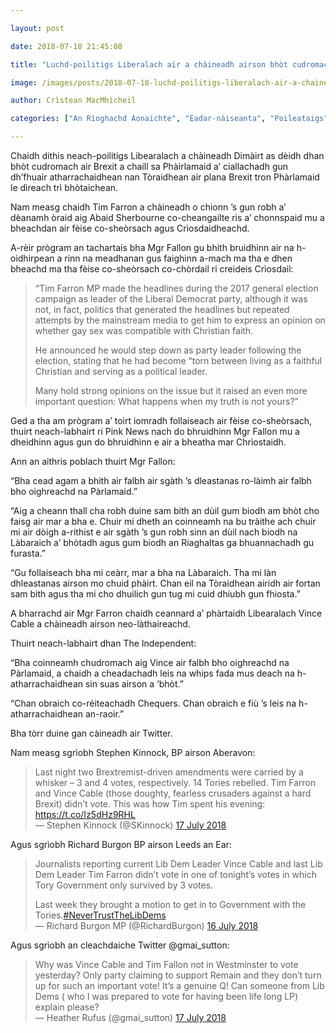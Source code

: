 ```yaml
---

layout: post

date: 2018-07-18 21:45:08

title: "Luchd-poilitigs Liberalach air a chàineadh airson bhòt cudromach air Brexit a chaill"

image: /images/posts/2018-07-18-luchd-poilitigs-liberalach-air-a-chaineadh-airson-bhot-cudromach-air-brexit-a-chaill.webp

author: Crìstean MacMhìcheil

categories: ["An Rìoghachd Aonaichte", "Eadar-nàiseanta", "Poileataigs"]

---
```


Chaidh dithis neach-poilitigs Libearalach a chàineadh Dimàirt as dèidh dhan bhòt cudromach air Brexit a chaill sa Phàirlamaid a’ ciallachadh gun dh’fhuair atharrachaidhean nan Tòraidhean air plana Brexit tron Phàrlamaid le dìreach trì bhòtaichean.

Nam measg chaidh Tim Farron a chàineadh o chionn ’s gun robh a’ dèanamh òraid aig Abaid Sherbourne co-cheangailte ris a’ chonnspaid mu a bheachdan air fèise co-sheòrsach agus Crìosdaidheachd.

A-rèir prògram an tachartais bha Mgr Fallon gu bhith bruidhinn air na h-oidhirpean a rinn na meadhanan gus faighinn a-mach ma tha e dhen bheachd ma tha fèise co-sheòrsach co-chòrdail ri creideis Crìosdail:

> “Tim Farron MP made the headlines during the 2017 general election campaign as leader of the Liberal Democrat party, although it was not, in fact, politics that generated the headlines but repeated attempts by the mainstream media to get him to express an opinion on whether gay sex was compatible with Christian faith.
>
> He announced he would step down as party leader following the election, stating that he had become “torn between living as a faithful Christian and serving as a political leader.
>
> Many hold strong opinions on the issue but it raised an even more important question: What happens when my truth is not yours?”

Ged a tha am prògram a’ toirt iomradh follaiseach air fèise co-sheòrsach, thuirt neach-labhairt ri Pink News nach do bhruidhinn Mgr Fallon mu a dheidhinn agus gun do bhruidhinn e air a bheatha mar Chrìostaidh.

Ann an aithris poblach thuirt Mgr Fallon:

“Bha cead agam a bhith air falbh air sgàth ’s dleastanas ro-làimh air falbh bho oighreachd na Pàrlamaid.”

“Aig a cheann thall cha robh duine sam bith an dùil gum biodh am bhòt cho faisg air mar a bha e. Chuir mi dheth an coinneamh na bu tràithe ach chuir mi air dòigh a-rithist e air sgàth ’s gun robh sinn an dùil nach biodh na Làbaraich a’ bhòtadh agus gum biodh an Riaghaltas ga bhuannachadh gu furasta.”

“Gu follaiseach bha mi ceàrr, mar a bha na Làbaraich. Tha mi làn dhleastanas airson mo chuid phàirt. Chan eil na Tòraidhean airidh air fortan sam bith agus tha mi cho dhuilich gun tug mi cuid dhiubh gun fhiosta.”

A bharrachd air Mgr Farron chaidh ceannard a’ phàrtaidh Libearalach Vince Cable a chàineadh airson neo-làthaireachd.

Thuirt neach-labhairt dhan The Independent:

“Bha coinneamh chudromach aig Vince air falbh bho oighreachd na Pàrlamaid, a chaidh a cheadachadh leis na whips fada mus deach na h-atharrachaidhean sin suas airson a ‘bhòt.”

“Chan obraich co-réiteachadh Chequers. Chan obraich e fiù ’s leis na h-atharrachaidhean an-raoir.”

Bha tòrr duine gan càineadh air Twitter.

Nam measg sgrìobh Stephen Kinnock, BP airson Aberavon:

> Last night two Brextremist-driven amendments were carried by a whisker – 3 and 4 votes, respectively. 14 Tories rebelled. Tim Farron and Vince Cable (those doughty, fearless crusaders against a hard Brexit) didn’t vote. This was how Tim spent his evening: [](https://t.co/Iz5dHz9RHL)<https://t.co/Iz5dHz9RHL>  
> — Stephen Kinnock (@SKinnock) [17 July 2018](https://twitter.com/SKinnock/status/1019099875311542272?ref_src=twsrc%5Etfw)

Agus sgrìobh Richard Burgon BP airson Leeds an Ear:

> Journalists reporting current Lib Dem Leader Vince Cable and last Lib Dem Leader Tim Farron didn’t vote in one of tonight’s votes in which Tory Government only survived by 3 votes.
>
> Last week they brought a motion to get in to Government with the Tories.[\#NeverTrustTheLibDems](https://twitter.com/hashtag/NeverTrustTheLibDems?src=hash&ref_src=twsrc%5Etfw)  
> — Richard Burgon MP (@RichardBurgon) [16 July 2018](https://twitter.com/RichardBurgon/status/1018980120223199233?ref_src=twsrc%5Etfw)

Agus sgrìobh an cleachdaiche Twitter @gmai\_sutton:

> Why was Vince Cable and Tim Fallon not in Westminster to vote yesterday? Only party claiming to support Remain and they don’t turn up for such an important vote! It’s a genuine Q! Can someone from Lib Dems ( who I was prepared to vote for having been life long LP) explain please?  
> — Heather Rufus (@gmai\_sutton) [17 July 2018](https://twitter.com/gmai_sutton/status/1019118944605671424?ref_src=twsrc%5Etfw)
